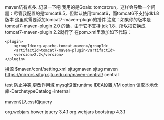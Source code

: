 maven坑有点多..记录一下吧
    我用的是Goals: tomcat:run，这样会导致一个问题：尽管我配置的是tomcat8.5，但默认使用tomcat6，而tomcat6不支持jdk1.8版本 
    这里就需要添加tomcat7-maven-plugin的插件 
    注意：如果你的版本是tomcat7-maven-plugin 2.0 的话，由于它不支持 jdk 1.8，所以把它换成 tomcat7-maven-plugin 2.2就行了 
    在pom.xml里添加如下代码：
    
    <plugin>
        <groupId>org.apache.tomcat.maven</groupId>
        <artifactId>tomcat7-maven-plugin</artifactId>
        <version>2.2</version>
    </plugin>
    
换源 
    $maven/conf/setting.xml
        <mirror>
            <id>sjtugmaven</id>
            <name>sjtug maven</name>
            <url>https://mirrors.sjtug.sjtu.edu.cn/maven-central/</url>
            <mirrorOf>central</mirrorOf>
        </mirror>
    
 <scope>test</scope> 防止冲突,更改作用域 mysql设置runtime
 IDEA设置,VM option 读取本地仓库-DarchetypeCatalog=internal    
 
 maven引入css和jquery

org.webjars.bower jquery 3.4.1 org.webjars bootstrap 4.3.1 <script src="webjars/jquery/3.4.1/dist/jquery.min.js"></script>
<script src="script/register.js"></script>
<link rel="stylesheet" href="webjars/bootstrap/4.3.1/css/bootstrap-reboot.min.css"/>
